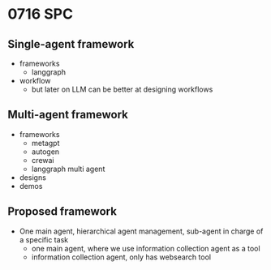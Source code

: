 # 0716 SPC

## Single-agent framework
* frameworks
  * langgraph
* workflow
  * but later on LLM can be better at designing workflows

## Multi-agent framework
* frameworks
  * metagpt
  * autogen
  * crewai
  * langgraph multi agent
* designs
* demos


## Proposed framework
* One main agent, hierarchical agent management, sub-agent in charge of a specific task
  * one main agent, where we use information collection agent as a tool
  * information collection agent, only has websearch tool